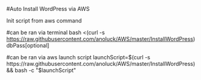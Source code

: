 #Auto Install WordPress via AWS

Init script from aws command

#can be ran via terminal
bash <(curl -s https://raw.githubusercontent.com/anoluck/AWS/master/InstallWordPress) dbPass[optional]

#can be ran via aws launch script
launchScript=$(curl -s https://raw.githubusercontent.com/anoluck/AWS/master/InstallWordPress) && bash -c "$launchScript"
